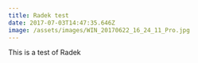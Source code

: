 ```yaml
---
title: Radek test
date: 2017-07-03T14:47:35.646Z
image: /assets/images/WIN_20170622_16_24_11_Pro.jpg
---
```

This is a test of Radek

